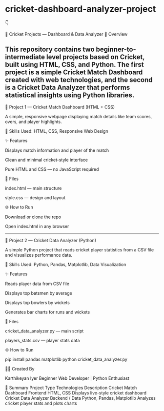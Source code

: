 # cricket-dashboard-analyzer-project
👇

🏏 Cricket Projects — Dashboard & Data Analyzer
📘 Overview

This repository contains two beginner-to-intermediate level projects based on Cricket, built using HTML, CSS, and Python.
The first project is a simple Cricket Match Dashboard created with web technologies, and the second is a Cricket Data Analyzer that performs statistical insights using Python libraries.
-----------------------------------------------------------------------------------------------------------------------------------------------------------------------------------------------------------------

📁 Project 1 — Cricket Match Dashboard (HTML + CSS)

A simple, responsive webpage displaying match details like team scores, overs, and player highlights.

🧠 Skills Used:
HTML, CSS, Responsive Web Design

✨ Features

Displays match information and player of the match

Clean and minimal cricket-style interface

Pure HTML and CSS — no JavaScript required

📂 Files

index.html — main structure

style.css — design and layout

🌐 How to Run

Download or clone the repo

Open index.html in any browser

-------------------------------------------------------------------------------------------------------------------------------------------------------------------------------------------------------------------

🧮 Project 2 — Cricket Data Analyzer (Python)

A simple Python project that reads cricket player statistics from a CSV file and visualizes performance data.

🧠 Skills Used:
Python, Pandas, Matplotlib, Data Visualization

✨ Features

Reads player data from CSV file

Displays top batsmen by average

Displays top bowlers by wickets

Generates bar charts for runs and wickets

📂 Files

cricket_data_analyzer.py — main script

players_stats.csv — player stats data

⚙️ How to Run

pip install pandas matplotlib
python cricket_data_analyzer.py

🧑‍💻 Created By

Karthikeyan Iyer
Beginner Web Developer | Python Enthusiast

📌 Summary
Project	Type	Technologies	Description
Cricket Match Dashboard	Frontend	HTML, CSS	Displays live-style cricket dashboard
Cricket Data Analyzer	Backend / Data	Python, Pandas, Matplotlib	Analyzes cricket player stats and plots charts
